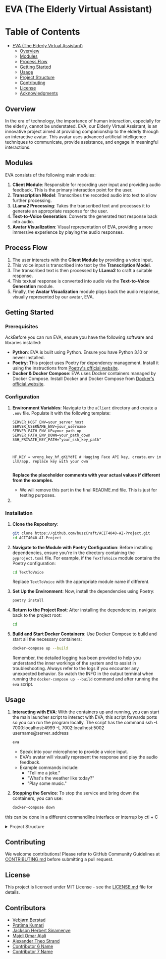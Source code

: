 # EVA (The Elderly Virtual Assistant)
# Table of Contents

- [EVA (The Elderly Virtual Assistant)](#eva-the-elderly-virtual-assistant)
  - [Overview](#overview)
  - [Modules](#modules)
  - [Process Flow](#process-flow)
  - [Getting Started](#getting-started)
  - [Usage](#usage)
  - [Project Structure](#project-structure)
  - [Contributing](#contributing)
  - [License](#license)
  - [Acknowledgments](#acknowledgments)

## Overview

In the era of technology, the importance of human interaction, especially for the elderly, cannot be understated. EVA, our Elderly Virtual Assistant, is an innovative project aimed at providing companionship to the elderly through an interactive avatar. This avatar uses advanced artificial intelligence techniques to communicate, provide assistance, and engage in meaningful interactions.

## Modules

EVA consists of the following main modules:

1. **Client Module**: Responsible for recording user input and providing audio feedback. This is the primary interaction point for the user.
2. **Transcription Model**: Transcribes the recorded audio into text to allow further processing.
3. **LLama2 Processing**: Takes the transcribed text and processes it to generate an appropriate response for the user.
4. **Text-to-Voice Generation**: Converts the generated text response back into audio.
5. **Avatar Visualization**: Visual representation of EVA, providing a more immersive experience by playing the audio responses.

## Process Flow

1. The user interacts with the **Client Module** by providing a voice input.
2. This voice input is transcribed into text by the **Transcription Model**.
3. The transcribed text is then processed by **LLama2** to craft a suitable response.
4. This textual response is converted into audio via the **Text-to-Voice Generation** module.
5. Finally, the **Avatar Visualization** module plays back the audio response, visually represented by our avatar, EVA.

## Getting Started

### Prerequisites

AckBefore you can run EVA, ensure you have the following software and libraries installed:

- **Python**: EVA is built using Python. Ensure you have Python 3.10 or newer installed.
- **Poetry**: This project uses Poetry for dependency management. Install it using the instructions from [Poetry's official website](https://python-poetry.org/docs/).
- **Docker & Docker Compose**: EVA uses Docker containers managed by Docker Compose. Install Docker and Docker Compose from [Docker's official website](https://www.docker.com/get-started).

### Configuration

1. **Environment Variables**:
   Navigate to the `aClient` directory and create a `.env` file. Populate it with the following template:

   ```plaintext
   SERVER_HOST_ENV=your_server_host  
   SERVER_USERNAME_ENV=your_username  
   SERVER_PATH_ENV_UP=your_path_up  
   SERVER_PATH_ENV_DOWN=your_path_down 
   SSH_PRIVATE_KEY_PATH="your_ssh_key_path" 
   
   
   
   HF_KEY = wrong_key_hf_gKiYdfI # Hugging Face API key, create.env in Llm/app, replace key with your own
   

   ```

   **Replace the placeholder comments with your actual values if different from the examples.**
   - We will remove this part in the final README.md file. This is just for testing purposes.
   

2. 
   
### Installation

1. **Clone the Repository**:
   ```bash
   git clone https://github.com/buzzCraft/ACIT4040-AI-Project.git
   cd ACIT4040-AI-Project
   ```

2. **Navigate to the Module with Poetry Configuration**:
   Before installing dependencies, ensure you're in the directory containing the `pyproject.toml` file. For example, if the `TextToVoice` module contains the Poetry configuration:

   ```bash
   cd TextToVoice
   ```

   Replace `TextToVoice` with the appropriate module name if different.

3. **Set Up the Environment**:
   Now, install the dependencies using Poetry:

   ```bash
   poetry install
   ```

4. **Return to the Project Root**:
   After installing the dependencies, navigate back to the project root:

   ```bash
   cd 
   ```

5. **Build and Start Docker Containers**:
   Use Docker Compose to build and start all the necessary containers:

   ```bash
   docker-compose up --build
   ```
    Remember, the detailed logging has been provided to help you understand the inner workings of the 
    system and to assist in troubleshooting. Always refer to the logs if you encounter any unexpected 
    behavior. So watch the INFO in the output terminal when running the `docker-compose up --build` command 
    and after running the `eva` script.
## Usage

1. **Interacting with EVA**:
   With the containers up and running, you can start the main launcher script to interact with EVA, this script forwards ports so you can run the program locally.
   The script has the command ssh -L 7000:localhost:4999 -L 7002:localhost:5002 username@server_address

   ```bash
   eva
   ```

   - Speak into your microphone to provide a voice input.
   - EVA's avatar will visually represent the response and play the audio feedback.
   - Example commands include:
     - "Tell me a joke."
     - "What's the weather like today?"
     - "Play some music."
   
3. **Stopping the Service**:
   To stop the service and bring down the containers, you can use:

   ```bash
   docker-compose down
   ```
  this can be done in a different commandline interface or interrup by ctl + C


<details>
  <summary>Project Structure</summary>

## Project Structure

```plaintext
ACIT4040-AI-Project
├───aClient
├───app
│   ├───AnotherModule
│   │   ├───poetry.lock
│   │   ├───pyproject.toml
│   │   ├───Dockerfile
│   │   ├───app
│   │   │   ├───__init__.py  # This makes it a package
│   │   │   ├───other files..
│   │   ├───other files..
│   ├───Llm
│   │   ├───poetry.lock
│   │   ├───pyproject.toml
│   │   ├───Dockerfile
│   │   ├───app
│   │   │   ├───__init__.py  # This makes it a package
│   │   │   ├───other files..
│   │   ├───other files..
│   ├───Pipeline
│   │   ├───poetry.lock
│   │   ├───pyproject.toml
│   │   ├───Dockerfile
│   │   ├───app
│   │   │   ├───__init__.py  # This makes it a package
│   │   │   ├───Code to tie it all together
│   │   ├───other files..
│   ├───TempModule1
│   │   ├───poetry.lock
│   │   ├───pyproject.toml
│   │   ├───Dockerfile
│   │   ├───app
│   │   │   ├───__init__.py  # This makes it a package
│   │   │   ├───other files..
│   │   ├───other files..
│   ├───TempModule2
│   │   ├───poetry.lock
│   │   ├───pyproject.toml
│   │   ├───Dockerfile
│   │   ├───app
│   │   │   ├───__init__.py  # This makes it a package
│   │   │   ├───other files..
│   │   ├───other files..
│   ├───TextToVoice
│   │   ├───poetry.lock
│   │   ├───pyproject.toml
│   │   ├───Dockerfile
│   │   ├───app
│   │   │   ├───__init__.py  # This makes it a package
│   │   │   ├───other files..
│   │   ├───other files..
│   ├───VoiceToText
│   │   ├───poetry.lock
│   │   ├───pyproject.toml
│   │   ├───Dockerfile
│   │   ├───app
│   │   │   ├───__init__.py  # This makes it a package
│   │   │   ├───audio_asset  # New directory
│   │   │   ├───other files..
│   │   ├───other files..
│   └───VoiceToVideo
│       ├───poetry.lock
│       ├───pyproject.toml
│       ├───Dockerfile
│       ├───app
│       │   ├───__init__.py  # This makes it a package
│       │   ├───other files..
│       ├───other files..
├───docker-compose.yml
├───LICENSE
├───README.md
└───tests 
    ├───AnotherModule_tests
    ├───Llm_tests
    ├───Pipeline_tests
    ├───TempModule1_tests
    ├───TempModule2_tests
    ├───TextToVoice_tests
    ├───VoiceToText_tests
    └───VoiceToVideo_tests


```
</details>

## Contributing

We welcome contributions! Please refer to GitHub Community Guidelines at [CONTRIBUTING.md](https://docs.github.com/articles/github-community-guidelines) before submitting a pull request.

## License

This project is licensed under MIT License - see the [LICENSE.md](LICENSE) file for details.

## Contributors

- [Vebjørn Berstad](#)
- [Pratima Kumari](#)
- [Jackson Herbert Sinamenye](#)
- [Majdi Omar Alali](#)
- [Alexander Theo Strand](#)
- [Contributor 6 Name](#)
- [Contributor 7 Name](#)

